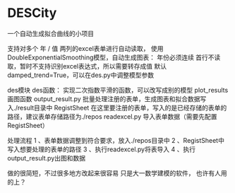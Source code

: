 # DESCity
一个自动生成拟合曲线的小项目

支持对多个 年 / 值 两列的excel表单进行自动读取，
使用DoubleExponentialSmoothing模型，自动生成图表： 
   年份必须连续
   首行不读取，暂时不支持识别excel表达式，所以需要转存成值
   默认damped_trend=True，可以在des.py中调整模型参数

des模块
  des函数：
    实现二次指数平滑的函数，可以改写成别的模型
  plot_results
    画图函数
output_result.py
    批量处理注册的表单，生成图表和拟合数据写入./result目录中
RegistSheet
    在这里要注册的表单，写入的是已经存储的表单的路径，建议表单存储路径为./repos
readexcel.py
    导入表单数据（需要先配置RegistSheet）

处理流程
  1 、表单数据调整到符合要求，放入./repos目录中
  2 、RegistSheet中写入想要处理的表单的路径
  3 、执行readexcel.py将表导入
  4 、执行output_result.py出图和数据

做的很简短，不过很多地方改起来很容易
只是大一数学建模的软件，
也许有人用的上？


